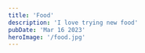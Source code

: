```yaml
---
title: 'Food'
description: 'I love trying new food'
pubDate: 'Mar 16 2023'
heroImage: '/food.jpg'
---
```

